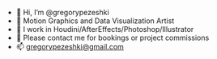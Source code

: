 - 👋 Hi, I’m @gregorypezeshki
- 👀 Motion Graphics and Data Visualization Artist
- 🌱 I work in Houdini/AfterEffects/Photoshop/Illustrator
- 💞️ Please contact me for bookings or project commissions
- 📫 gregorypezeshki@gmail.com

<!---
gregorypezeshki/gregorypezeshki is a ✨ special ✨ repository because its `README.md` (this file) appears on your GitHub profile.
You can click the Preview link to take a look at your changes.
--->
